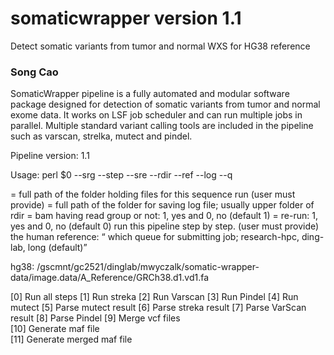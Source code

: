 # somaticwrapper version 1.1 ##

Detect somatic variants from tumor and normal WXS for HG38 reference

### Song Cao ###

SomaticWrapper pipeline is a fully automated and modular software package designed for detection of somatic variants from tumor and normal exome data. It works on LSF job scheduler and can run multiple jobs in parallel. Multiple standard variant calling tools are included in the pipeline such as varscan, strelka, mutect and pindel.

Pipeline version: 1.1

Usage: perl $0  --srg --step --sre --rdir --ref  --log --q 


<rdir> = full path of the folder holding files for this sequence run (user must provide)
<log> = full path of the folder for saving log file; usually upper folder of rdir
<srg> = bam having read group or not: 1, yes and 0, no (default 1)
<sre> = re-run: 1, yes and 0, no  (default 0)
<step> run this pipeline step by step. (user must provide)
<ref> the human reference: 
<q> which queue for submitting job; research-hpc, ding-lab, long (default)

hg38: /gscmnt/gc2521/dinglab/mwyczalk/somatic-wrapper-data/image.data/A_Reference/GRCh38.d1.vd1.fa

[0]  Run all steps 
[1]  Run streka 
[2]  Run Varscan 
[3]  Run Pindel 
[4]  Run mutect 
[5]  Parse mutect result 
[6]  Parse streka result 
[7]  Parse VarScan result 
[8]  Parse Pindel 
[9]  Merge vcf files   
[10] Generate maf file  
[11] Generate merged maf file 
 

